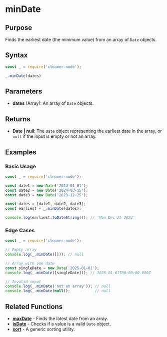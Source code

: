 # minDate

## Purpose
Finds the earliest date (the minimum value) from an array of `Date` objects.

## Syntax
```javascript
const _ = require('cleaner-node');

_.minDate(dates)
```

## Parameters
- **dates** (Array<Date>): An array of `Date` objects.

## Returns
- **Date | null**: The `Date` object representing the earliest date in the array, or `null` if the input is empty or not an array.

## Examples

### Basic Usage
```javascript
const _ = require('cleaner-node');

const date1 = new Date('2024-01-01');
const date2 = new Date('2024-03-15');
const date3 = new Date('2023-12-25');

const dates = [date1, date2, date3];
const earliest = _.minDate(dates);

console.log(earliest.toDateString()); // 'Mon Dec 25 2023'
```

### Edge Cases
```javascript
const _ = require('cleaner-node');

// Empty array
console.log(_.minDate([])); // null

// Array with one date
const singleDate = new Date('2025-01-01');
console.log(_.minDate([singleDate])); // 2025-01-01T00:00:00.000Z

// Invalid input
console.log(_.minDate('not an array')); // null
console.log(_.minDate(null));           // null
```

## Related Functions
- **[maxDate](./max-date.md)** - Finds the latest date from an array.
- **[isDate](./is-date.md)** - Checks if a value is a valid `Date` object.
- **[sort](./sort.md)** - A generic sorting utility. 